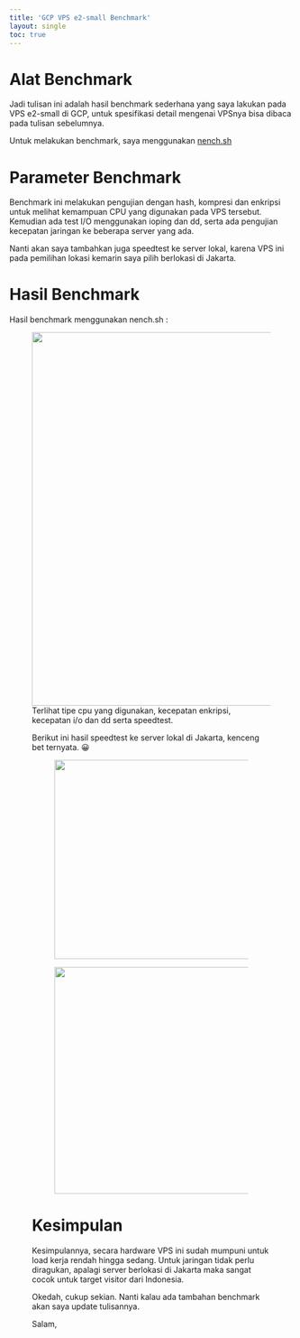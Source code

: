 ```yaml
---
title: 'GCP VPS e2-small Benchmark'
layout: single
toc: true
---
```

# Alat Benchmark
Jadi tulisan ini adalah hasil benchmark sederhana yang saya lakukan pada VPS e2-small di GCP, untuk spesifikasi detail mengenai VPSnya bisa dibaca pada tulisan sebelumnya.

Untuk melakukan benchmark, saya menggunakan <a rel="noreferrer noopener" href="https://github.com/n-st/nench" target="_blank">nench.sh</a> 

# Parameter Benchmark
Benchmark ini melakukan pengujian dengan hash, kompresi dan enkripsi untuk melihat kemampuan CPU yang digunakan pada VPS tersebut. Kemudian ada test I/O menggunakan ioping dan dd, serta ada pengujian kecepatan jaringan ke beberapa server yang ada.

Nanti akan saya tambahkan juga speedtest ke server lokal, karena VPS ini pada pemilihan lokasi kemarin saya pilih berlokasi di Jakarta.

# Hasil Benchmark
Hasil benchmark menggunakan nench.sh :

<div class="wp-block-image">
  <figure class="alignleft size-large"><img loading="lazy" width="1024" height="662" src="https://debsys.web.id/wp-content/uploads/2021/03/gcp-vps-bencmark1-1024x662.png" alt="" class="wp-image-74" srcset="https://debsys.web.id/wp-content/uploads/2021/03/gcp-vps-bencmark1-1024x662.png 1024w, https://debsys.web.id/wp-content/uploads/2021/03/gcp-vps-bencmark1-300x194.png 300w, https://debsys.web.id/wp-content/uploads/2021/03/gcp-vps-bencmark1-768x496.png 768w, https://debsys.web.id/wp-content/uploads/2021/03/gcp-vps-bencmark1.png 1037w" sizes="(max-width: 1024px) 100vw, 1024px" />Terlihat tipe cpu yang digunakan, kecepatan enkripsi, kecepatan i/o dan dd serta speedtest.  

Berikut ini hasil speedtest ke server lokal di Jakarta, kenceng bet ternyata. 😀<figure class="wp-block-image size-large">

<img loading="lazy" width="764" height="353" src="https://debsys.web.id/wp-content/uploads/2021/03/gcp-vps-speedtest.png" alt="" class="wp-image-75" srcset="https://debsys.web.id/wp-content/uploads/2021/03/gcp-vps-speedtest.png 764w, https://debsys.web.id/wp-content/uploads/2021/03/gcp-vps-speedtest-300x139.png 300w" sizes="(max-width: 764px) 100vw, 764px" />  
</figure> <figure class="wp-block-image size-large"><img loading="lazy" width="756" height="402" src="https://debsys.web.id/wp-content/uploads/2021/03/gcp-vps-speedtest2.png" alt="" class="wp-image-76" srcset="https://debsys.web.id/wp-content/uploads/2021/03/gcp-vps-speedtest2.png 756w, https://debsys.web.id/wp-content/uploads/2021/03/gcp-vps-speedtest2-300x160.png 300w" sizes="(max-width: 756px) 100vw, 756px" /></figure>

# Kesimpulan
Kesimpulannya, secara hardware VPS ini sudah mumpuni untuk load kerja rendah hingga sedang. Untuk jaringan tidak perlu diragukan, apalagi server berlokasi di Jakarta maka sangat cocok untuk target visitor dari Indonesia.

Okedah, cukup sekian. Nanti kalau ada tambahan benchmark akan saya update tulisannya.

Salam,
